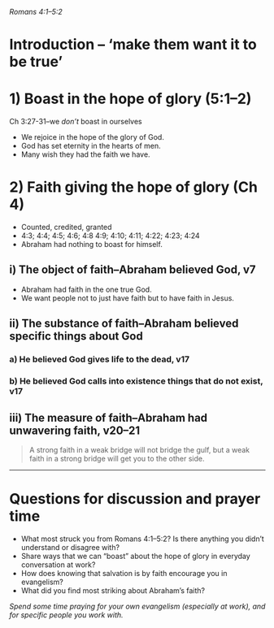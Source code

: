 *Romans 4:1–5:2*

# Introduction – ‘make them want it to be true’

# 1) Boast in the hope of glory (5:1–2)

Ch 3:27-31–we *don’t* boast in ourselves
- We rejoice in the hope of the glory of God.
- God has set eternity in the hearts of men. 
- Many wish they had the faith we have.
# 2) Faith giving the hope of glory (Ch 4)

- Counted, credited, granted
- 4:3; 4:4; 4:5; 4:6; 4:8 4:9; 4:10; 4:11; 4:22; 4:23; 4:24
- Abraham had nothing to boast for himself.

## i) The object of faith–Abraham believed God, v7
- Abraham had faith in the one true God.
- We want people not to just have faith but to have faith in Jesus.
## ii) The substance of faith–Abraham believed specific things about God

### a) He believed God gives life to the dead, v17

### b) He believed God calls into existence things that do not exist, v17

## iii) The measure of faith–Abraham had unwavering faith, v20–21
> A strong faith in a weak bridge will not bridge the gulf, but a weak faith in a strong bridge will get you to the other side. 


----
# Questions for discussion and prayer time
- What most struck you from Romans 4:1–5:2? Is there anything you didn’t understand or disagree with?
- Share ways that we can “boast” about the hope of glory in everyday conversation at work?
- How does knowing that salvation is by faith encourage you in evangelism?
- What did you find most striking about Abraham’s faith?

*Spend some time praying for your own evangelism (especially at work), and for specific people you work with.*